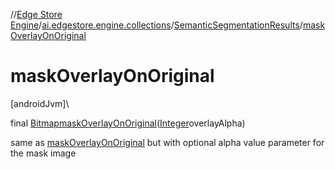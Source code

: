 //[Edge Store Engine](../../../index.md)/[ai.edgestore.engine.collections](../index.md)/[SemanticSegmentationResults](index.md)/[maskOverlayOnOriginal](mask-overlay-on-original.md)

# maskOverlayOnOriginal

[androidJvm]\

final [Bitmap](https://developer.android.com/reference/kotlin/android/graphics/Bitmap.html)[maskOverlayOnOriginal](mask-overlay-on-original.md)([Integer](https://developer.android.com/reference/kotlin/java/lang/Integer.html)overlayAlpha)

same as [maskOverlayOnOriginal](mask-overlay-on-original.md) but with optional alpha value parameter for the mask image
